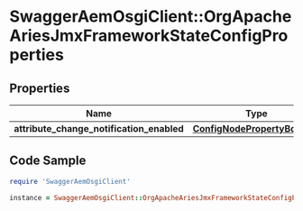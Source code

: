 # SwaggerAemOsgiClient::OrgApacheAriesJmxFrameworkStateConfigProperties

## Properties

Name | Type | Description | Notes
------------ | ------------- | ------------- | -------------
**attribute_change_notification_enabled** | [**ConfigNodePropertyBoolean**](ConfigNodePropertyBoolean.md) |  | [optional] 

## Code Sample

```ruby
require 'SwaggerAemOsgiClient'

instance = SwaggerAemOsgiClient::OrgApacheAriesJmxFrameworkStateConfigProperties.new(attribute_change_notification_enabled: null)
```


